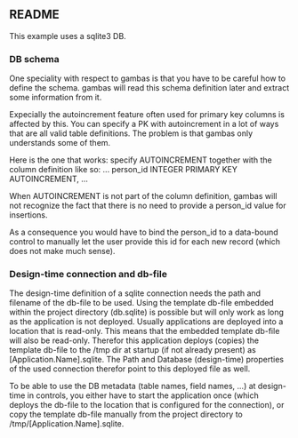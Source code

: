 ## README

This example uses a sqlite3 DB.

### DB schema

One speciality with respect to gambas is that you have to be careful how to 
define the schema. gambas will read this schema definition later and extract
some information from it.

Expecially the autoincrement feature often used for primary key columns
is affected by this. You can specify a PK with autoincrement in a lot of ways
that are all valid table definitions. The problem is that gambas only understands
some of them.

Here is the one that works: specify AUTOINCREMENT together with the column definition like so:
     ...
     person_id INTEGER PRIMARY KEY AUTOINCREMENT,
     ...

When AUTOINCREMENT is not part of the column definition, gambas will not recognize
the fact that there is no need to provide a person_id value for insertions.
 
As a consequence you would have to bind the person_id to a data-bound control
to manually let the user provide this id for each new record (which does not make much sense).

### Design-time connection and db-file

The design-time definition of a sqlite connection needs the path and filename of the db-file
to be used. Using the template db-file embedded within the project directory (db.sqlite) 
is possible but will only work as long as the application is not deployed. Usually applications
are deployed into a location that is read-only. This means that the embedded template db-file
will also be read-only. 
Therefor this application deploys (copies) the template db-file to the /tmp dir at startup
(if not already present) as [Application.Name].sqlite. 
The Path and Database (design-time) properties of the used connection therefor point to this
deployed file as well. 

To be able to use the DB metadata (table names, field names, ...) at design-time in controls,
you either have to start the application once (which deploys the db-file to the location that
is configured for the connection), or copy the template db-file manually from the project directory
to /tmp/[Application.Name].sqlite. 
